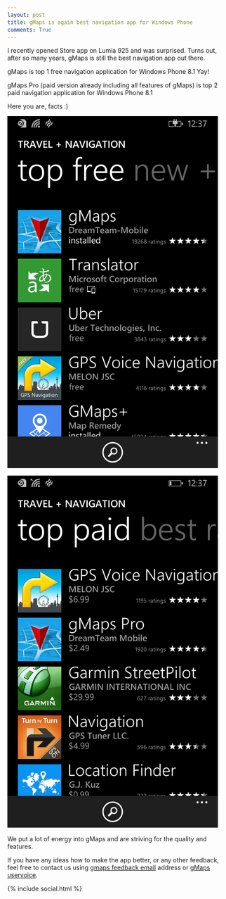 ```yaml
---
layout: post
title: gMaps is again best navigation app for Windows Phone
comments: True
---
```

I recently opened Store app on Lumia 925 and was surprised.
Turns out, after so many years, gMaps is still the best navigation app out there. 

gMaps is top 1 free navigation application for Windows Phone 8.1 
Yay!

gMaps Pro (paid version already including all features of gMaps) is top 2 paid navigation application for Windows Phone 8.1

<!--more-->
Here you are, facts :)

![gMaps is top free navigation app for Windows Phone](/assets/gmaps-is-top-free-navigation-app-for-wp.png)

![gMaps is top2 paid navigation app for Windows Phone](/assets/gmaps-is-top2-paid-navigation-app-for-wp.png)

We put a lot of energy into gMaps and are striving for the quality and features.

If you have any ideas how to make the app better, or any other feedback, feel free to contact us using [gmaps feedback email](mailto:gmaps.feedback@gmail.com)
 address or [gMaps uservoice](https://gmaps.uservoice.com/).
 
 {% include social.html %}